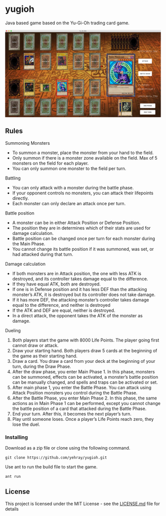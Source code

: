 # yugioh

Java based game based on the Yu-Gi-Oh trading card game.

![alt text](screenshot.png)

## Rules
Summoning Monsters
- To summon a monster, place the monster from your hand to the field.
- Only summon if there is a monster zone available on the field. Max of 5 monsters on the field for each player.
- You can only summon one monster to the field per turn.

Battling
- You can only attack with a monster during the battle phase.
- If your opponent controls no monsters, you can attack their lifepoints directly.
- Each monster can only declare an attack once per turn.

Battle position
- A monster can be in either Attack Position or Defense Position. 
- The position they are in determines which of their stats are used for damage calculation.
- Battle position can be changed once per turn for each monster during the Main Phase. 
- You cannot change its battle position if it was summoned, was set, or had attacked during that turn.

Damage calculation
- If both monsters are in Attack position, the one with less ATK is destroyed, and its controller takes damage equal to the difference.
- If they have equal ATK, both are destroyed.
- If one is in Defense position and it has less DEF than the attacking monster’s ATK, it is destroyed but its controller does not take damage.
- If it has more DEF, the attacking monster’s controller takes damage equal to the difference, and neither is destroyed
- If the ATK and DEF are equal, neither is destroyed.
- In a direct attack, the opponent takes the ATK of the monster as damage.

Dueling
1. Both players start the game with 8000 Life Points. The player going first cannot draw or attack.
2. Draw your starting hand. Both players draw 5 cards at the beginning of the game as their starting hand.
3. Draw a card. You draw a card from your deck at the beginning of your turn, during the Draw Phase. 
4. After the draw phase, you enter Main Phase 1. In this phase, monsters can be summoned, effects can be activated, a monster’s battle position can be manually changed, and spells and traps can be activated or set.
5. After main phase 1, you enter the Battle Phase. You can attack using Attack Position monsters you control during the Battle Phase. 
6. After the Battle Phase, you enter Main Phase 2. In this phase, the same actions as in Main Phase 1 can be performed, except you cannot change the battle position of a card that attacked during the Battle Phase. 
7. End your turn. After this, it becomes the next player’s turn.
8. Play until someone loses. Once a player’s Life Points reach zero, they lose the duel. 

### Installing

Download as a zip file or clone using the following command.

```
git clone https://github.com/yehray/yugioh.git
```

Use ant to run the build file to start the game.

```
ant run
```

## License

This project is licensed under the MIT License - see the [LICENSE.md](LICENSE.md) file for details


